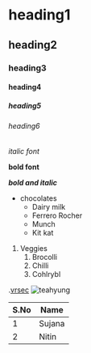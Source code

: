 # heading1
## heading2
### heading3
#### heading4
##### heading5
###### heading6
*italic font*

**bold font**

***bold and italic***

* chocolates
  * Dairy milk
  * Ferrero Rocher
  * Munch
  * Kit kat

1. Veggies
    1. Brocolli
    2. Chilli
    3. Cohlrybl

.[vrsec](https://www.vrsiddhartha.ac.in/)
![teahyung](https://i.pinimg.com/originals/98/8d/bf/988dbf0e4a772ec895651e4ebaaf729e.jpg)

S.No|Name
----|----
1|Sujana
2|Nitin


